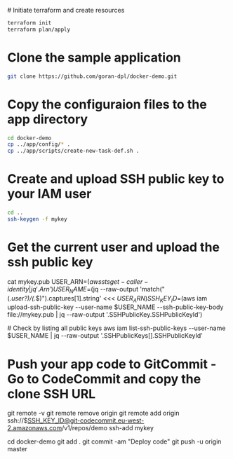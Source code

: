 # Initiate terraform and create resources
```bash
terraform init
terraform plan/apply
```

# Clone the sample application
```bash
git clone https://github.com/goran-dpl/docker-demo.git
```

# Copy the configuraion files to the app directory
```bash
cd docker-demo
cp ../app/config/* .
cp ../app/scripts/create-new-task-def.sh .
```

# Create and upload SSH public key to your IAM user
```bash
cd ..
ssh-keygen -f mykey
```

# Get the current user and upload the ssh public key
cat mykey.pub
USER_ARN=$(aws sts get-caller-identity | jq '.Arn') 
USER_NAME=$(jq --raw-output 'match("(.*user?)\/(.*$)").captures[1].string' <<< $USER_ARN)
SSH_KEY_ID=$(aws iam upload-ssh-public-key --user-name $USER_NAME --ssh-public-key-body file://mykey.pub | jq --raw-output '.SSHPublicKey.SSHPublicKeyId')

# Check by listing all public keys
aws iam list-ssh-public-keys --user-name $USER_NAME | jq --raw-output '.SSHPublicKeys[].SSHPublicKeyId'

# Push your app code to GitCommit - Go to CodeCommit and copy the clone SSH URL
git remote -v
git remote remove origin
git remote add origin ssh://$SSH_KEY_ID@git-codecommit.eu-west-2.amazonaws.com/v1/repos/demo
ssh-add mykey

cd docker-demo
git add .
git commit -am "Deploy code"
git push -u origin master
